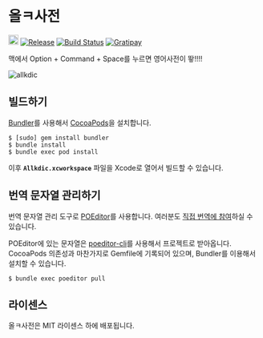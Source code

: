 # 올ㅋ사전

[<img alt="appstore" height="20" src="https://devimages.apple.com.edgekey.net/app-store/marketing/guidelines/images/badge-download-on-the-app-store.svg">](https://itunes.apple.com/kr/app/allkdic/id1033453958?l=en&mt=12)
[![Release](http://img.shields.io/github/release/devxoul/allkdic.svg?style=flat)](https://github.com/devxoul/allkdic/releases?style=flat)
[![Build Status](http://img.shields.io/travis/devxoul/allkdic/master.svg?style=flat)](https://travis-ci.org/devxoul/allkdic)
[![Gratipay](http://img.shields.io/gratipay/devxoul.svg?style=flat)](https://gratipay.com/devxoul)

맥에서 Option + Command + Space를 누르면 영어사전이 뙇!!!!

![allkdic](https://github.com/devxoul/allkdic/blob/gh-pages/gh-pages/images/screenshots/allkdic-2.png)

## 빌드하기

[Bundler](https://bundler.io)를 사용해서 [CocoaPods](https://cocoapods.org)을 설치합니다.

```console
$ [sudo] gem install bundler
$ bundle install
$ bundle exec pod install
```

이후 **`Allkdic.xcworkspace`** 파일을 Xcode로 열어서 빌드할 수 있습니다.

## 번역 문자열 관리하기

번역 문자열 관리 도구로 [POEditor](https://poeditor.com/)를 사용합니다. 여러분도 [직접 번역에 참여](https://poeditor.com/join/project/Q3GgzshlCz)하실 수 있습니다.

POEditor에 있는 문자열은 [poeditor-cli](https://github.com/StyleShare/poeditor-cli)를 사용해서 프로젝트로 받아옵니다. CocoaPods 의존성과 마찬가지로 Gemfile에 기록되어 있으며, Bundler를 이용해서 설치할 수 있습니다.

```console
$ bundle exec poeditor pull
```

## 라이센스

올ㅋ사전은 MIT 라이센스 하에 배포됩니다.
